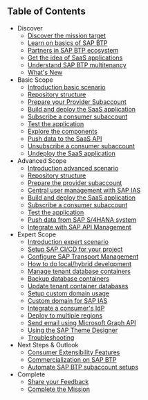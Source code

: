 ## Table of Contents

<!-- disco-toc-start -->
- Discover
    - [Discover the mission target](../../docu/1-discover/1-discover-mission-target/README.MD)
    - [Learn on basics of SAP BTP](../../docu/1-discover/2-learn-basics-sap-btp/README.MD)
    - [Partners in SAP BTP ecosystem](../../docu/1-discover/3-partners-sap-btp-ecosystem/README.MD)
    - [Get the idea of SaaS applications](../../docu/1-discover/4-get-idea-saas-applications/README.MD)
    - [Understand SAP BTP multitenancy](../../docu/1-discover/5-understand-btp-multitenancy/README.MD)
    - [What's New](../../docu/1-discover/6-whats-new/README.MD)
- Basic Scope
    - [Introduction basic scenario](../../docu/2-basic/0-introduction-basic-scope/README.MD)
    - [Repository structure](../../docu/2-basic/1-understand-repo-structure/README.MD)
    - [Prepare your Provider Subaccount](../../docu/2-basic/2-prepare-provider-subaccount/README.MD)
    - [Build and deploy the SaaS application](../../docu/2-basic/3-build-deploy-saas-application/README.MD)
    - [Subscribe a consumer subaccount](../../docu/2-basic/4-subscribe-consumer-subaccount/README.MD)
    - [Test the application](../../docu/2-basic/6-test-the-application/README.MD)
    - [Explore the components](../../docu/2-basic/7-explore-the-components/README.MD)  
    - [Push data to the SaaS API](../../docu/2-basic/5-push-data-to-saas-api/README.MD)  
    - [Unsubscribe a consumer subaccount](../../docu/2-basic/8-unsubscribe-consumer-subaccount/README.MD)
    - [Undeploy the SaaS application](../../docu/2-basic/9-undeploy-saas-application/README.MD)
- Advanced Scope
    - [Introduction advanced scenario](../../docu/3-advanced/0-introduction-advanced-scope/README.MD)
    - [Repository structure](../../docu/3-advanced/1-understand-repo-structure/README.MD)
    - [Prepare the provider subaccount](../../docu/3-advanced/2-prepare-provider-subaccount/README.MD)
    - [Central user management with SAP IAS](../../docu/3-advanced/3-central-user-management-ias/README.MD)
    - [Build and deploy the SaaS application](../../docu/3-advanced/4-build-deploy-saas-application/README.MD)
    - [Subscribe a consumer subaccount](../../docu/3-advanced/5-subscribe-consumer-subaccount/README.MD)
    - [Test the application](../../docu/3-advanced/6-test-the-application/README.MD)
    - [Push data from SAP S/4HANA system](../../docu/3-advanced/7-push-data-s4hana-system/README.MD)
    - [Integrate with SAP API Management](../../docu/3-advanced/8-integrate-sap-api-management/README.MD)
- Expert Scope
    - [Introduction expert scenario](../../docu/4-expert/0-introduction-expert-scope/README.MD)
    - [Setup SAP CI/CD for your project](../../docu/4-expert/setup-cicd-for-project/README.MD)
    - [Configure SAP Transport Management](../../docu/4-expert/configure-transport-management/README.MD)
    - [How to do local/hybrid development](../../docu/4-expert/local-hybrid-development/README.MD)
    - [Manage tenant database containers](../../docu/4-expert/manage-tenant-containers/README.MD)
    - [Backup database containers](../../docu/4-expert/backup-database-containers/README.MD)
    - [Update tenant container databases](../../docu/4-expert/update-tenant-containers/README.MD)
    - [Setup custom domain usage](../../docu/4-expert/custom-domain-usage/README.MD)
    - [Custom domain for SAP IAS](../../docu/4-expert/custom-domain-for-ias/README.MD)
    - [Integrate a consumer's IdP](../../docu/4-expert/integrate-consumers-idp/README.MD)
    - [Deploy to multiple regions](../../docu/4-expert/deploy-multiple-regions/README.MD)
    - [Send email using Microsoft Graph API](../../docu/4-expert/send-emails-graph-api/README.MD)
    - [Using the SAP Theme Designer](../../docu/4-expert/using-sap-theme-designer/README.MD)
    - [Troubleshooting](../../docu/4-expert/troubleshooting/README.MD)
- Next Steps & Outlook
    - [Consumer Extensibility Features](../../docu/5-next-outlook/consumer-extensibility/README.MD)
    - [Commercialization on SAP BTP](../../docu/5-next-outlook/commercialization-btp/README.MD)
    - [Automate SAP BTP subaccount setups](../../docu/5-next-outlook/automate-subaccount-setups/README.MD)
- Complete 
    - [Share your Feedback](../../docu/6-complete/share-feedback/README.MD)
    - [Complete the Mission](../../docu/6-complete/complete-mission/README.MD)
<!-- disco-toc-end -->